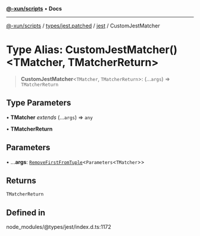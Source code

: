 [**@-xun/scripts**](../../../../../README.md) • **Docs**

***

[@-xun/scripts](../../../../../README.md) / [types/jest.patched](../../../README.md) / [jest](../README.md) / CustomJestMatcher

# Type Alias: CustomJestMatcher()\<TMatcher, TMatcherReturn\>

> **CustomJestMatcher**\<`TMatcher`, `TMatcherReturn`\>: (...`args`) => `TMatcherReturn`

## Type Parameters

• **TMatcher** *extends* (...`args`) => `any`

• **TMatcherReturn**

## Parameters

• ...**args**: [`RemoveFirstFromTuple`](RemoveFirstFromTuple.md)\<`Parameters`\<`TMatcher`\>\>

## Returns

`TMatcherReturn`

## Defined in

node\_modules/@types/jest/index.d.ts:1172
